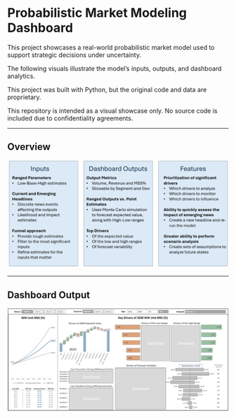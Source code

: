# Probabilistic Market Modeling Dashboard

This project showcases a real-world probabilistic market model used to support strategic decisions under uncertainty. 

The following visuals illustrate the model’s inputs, outputs, and dashboard analytics.

This project was built with Python, but the original code and data are proprietary. 

This repository is intended as a visual showcase only. No source code is included due to confidentiality agreements.

---

## Overview

![Probabilistic Market Model Overview](overview.png)

---

## Dashboard Output

![Dynamic Dashboard](dashboard.png)
